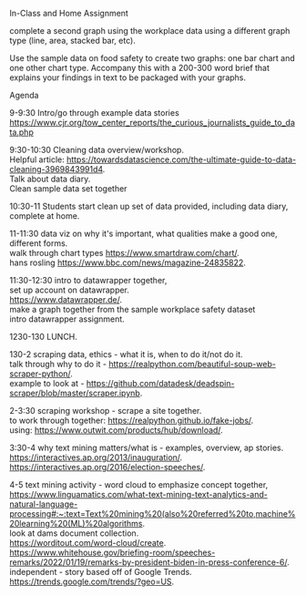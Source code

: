 In-Class and Home Assignment


complete a second graph using the workplace data using a different graph type (line, area, stacked bar, etc).  

Use the sample data on food safety to create two graphs: one bar chart and one other chart type. Accompany this with a 200-300 word brief that explains your findings in text to be packaged with your graphs.




Agenda

9-9:30 Intro/go through example data stories  
https://www.cjr.org/tow_center_reports/the_curious_journalists_guide_to_data.php   
   
9:30-10:30 Cleaning data overview/workshop.    
Helpful article: https://towardsdatascience.com/the-ultimate-guide-to-data-cleaning-3969843991d4.   
Talk about data diary.  
Clean sample data set together

10:30-11 Students start clean up set of data provided, including data diary, complete at home.    
     
11-11:30 data viz on why it's important, what qualities make a good one, different forms.   
walk through chart types https://www.smartdraw.com/chart/.   
hans rosling https://www.bbc.com/news/magazine-24835822. 
   
11:30-12:30 intro to datawrapper together,  
set up account on datawrapper.  
https://www.datawrapper.de/.   
make a graph together from the sample workplace safety dataset   
intro datawrapper assignment.    
   
1230-130 LUNCH.    
   
130-2 scraping data, ethics - what it is, when to do it/not do it.    
talk through why to do it - https://realpython.com/beautiful-soup-web-scraper-python/.  
example to look at - https://github.com/datadesk/deadspin-scraper/blob/master/scraper.ipynb. 
   
2-3:30 scraping workshop - scrape a site together.    
to work through together: https://realpython.github.io/fake-jobs/.  
using: https://www.outwit.com/products/hub/download/.    
   
3:30-4 why text mining matters/what is - examples, overview, ap stories.    
https://interactives.ap.org/2013/inauguration/.    
https://interactives.ap.org/2016/election-speeches/.   
    
4-5 text mining activity - word cloud to emphasize concept together, 
https://www.linguamatics.com/what-text-mining-text-analytics-and-natural-language-processing#:~:text=Text%20mining%20(also%20referred%20to,machine%20learning%20(ML)%20algorithms.  
look at dams document collection.   
https://worditout.com/word-cloud/create.   
https://www.whitehouse.gov/briefing-room/speeches-remarks/2022/01/19/remarks-by-president-biden-in-press-conference-6/.  
independent - story based off of Google Trends.  
https://trends.google.com/trends/?geo=US.   
